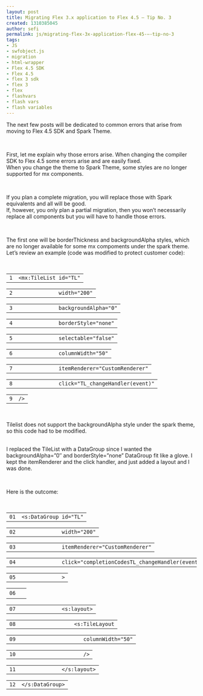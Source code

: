 ```yaml
---
layout: post
title: Migrating Flex 3.x application to Flex 4.5 – Tip No. 3
created: 1310385045
author: sefi
permalink: js/migrating-flex-3x-application-flex-45-–-tip-no-3
tags:
- JS
- swfobject.js
- migration
- html-wrapper
- Flex 4.5 SDK
- Flex 4.5
- flex 3 sdk
- flex 3
- flex
- flashvars
- flash vars
- flash variables
---
```

<p>The next few posts will be dedicated to common errors that arise from moving to Flex 4.5 SDK and Spark Theme.</p>
<p>&nbsp;</p>
<p>First, let me explain why those errors arise. When changing the compiler SDK to Flex 4.5 some errors arise and are easily fixed.<br />
When you change the theme to Spark Theme, some styles are no longer supported for mx components.</p>
<p>&nbsp;</p>
<p>If you plan a complete migration, you will replace those with Spark equivalents and all will be good.<br />
If, however, you only plan a partial migration, then you won&rsquo;t  necessarily replace all components but you will have to handle those  errors.</p>
<p>&nbsp;</p>
<p>The first one will be borderThickness and backgroundAlpha styles,  which are no longer available for some mx compoments under the spark  theme.<br />
Let&rsquo;s review an example (code was modified to protect customer code):</p>
<p>&nbsp;</p>
<div id="highlighter_140605" class="syntaxhighlighter  ">
<div class="lines">
<div class="line alt1">
<table>
    <tbody>
        <tr>
            <td class="number"><code>1</code></td>
            <td class="content"><code class="plain">&lt;mx:TileList id=</code><code class="string">&quot;TL&quot;</code></td>
        </tr>
    </tbody>
</table>
</div>
<div class="line alt2">
<table>
    <tbody>
        <tr>
            <td class="number"><code>2</code></td>
            <td class="content"><code class="spaces">&nbsp;&nbsp;&nbsp;&nbsp;&nbsp;&nbsp;&nbsp;&nbsp;&nbsp;&nbsp;&nbsp;&nbsp;&nbsp;</code><code class="plain">width=</code><code class="string">&quot;200&quot;</code></td>
        </tr>
    </tbody>
</table>
</div>
<div class="line alt1">
<table>
    <tbody>
        <tr>
            <td class="number"><code>3</code></td>
            <td class="content"><code class="spaces">&nbsp;&nbsp;&nbsp;&nbsp;&nbsp;&nbsp;&nbsp;&nbsp;&nbsp;&nbsp;&nbsp;&nbsp;&nbsp;</code><code class="plain">backgroundAlpha=</code><code class="string">&quot;0&quot;</code></td>
        </tr>
    </tbody>
</table>
</div>
<div class="line alt2">
<table>
    <tbody>
        <tr>
            <td class="number"><code>4</code></td>
            <td class="content"><code class="spaces">&nbsp;&nbsp;&nbsp;&nbsp;&nbsp;&nbsp;&nbsp;&nbsp;&nbsp;&nbsp;&nbsp;&nbsp;&nbsp;</code><code class="plain">borderStyle=</code><code class="string">&quot;none&quot;</code></td>
        </tr>
    </tbody>
</table>
</div>
<div class="line alt1">
<table>
    <tbody>
        <tr>
            <td class="number"><code>5</code></td>
            <td class="content"><code class="spaces">&nbsp;&nbsp;&nbsp;&nbsp;&nbsp;&nbsp;&nbsp;&nbsp;&nbsp;&nbsp;&nbsp;&nbsp;&nbsp;</code><code class="plain">selectable=</code><code class="string">&quot;false&quot;</code></td>
        </tr>
    </tbody>
</table>
</div>
<div class="line alt2">
<table>
    <tbody>
        <tr>
            <td class="number"><code>6</code></td>
            <td class="content"><code class="spaces">&nbsp;&nbsp;&nbsp;&nbsp;&nbsp;&nbsp;&nbsp;&nbsp;&nbsp;&nbsp;&nbsp;&nbsp;&nbsp;</code><code class="plain">columnWidth=</code><code class="string">&quot;50&quot;</code></td>
        </tr>
    </tbody>
</table>
</div>
<div class="line alt1">
<table>
    <tbody>
        <tr>
            <td class="number"><code>7</code></td>
            <td class="content"><code class="spaces">&nbsp;&nbsp;&nbsp;&nbsp;&nbsp;&nbsp;&nbsp;&nbsp;&nbsp;&nbsp;&nbsp;&nbsp;&nbsp;</code><code class="plain">itemRenderer=</code><code class="string">&quot;CustomRenderer&quot;</code></td>
        </tr>
    </tbody>
</table>
</div>
<div class="line alt2">
<table>
    <tbody>
        <tr>
            <td class="number"><code>8</code></td>
            <td class="content"><code class="spaces">&nbsp;&nbsp;&nbsp;&nbsp;&nbsp;&nbsp;&nbsp;&nbsp;&nbsp;&nbsp;&nbsp;&nbsp;&nbsp;</code><code class="plain">click=</code><code class="string">&quot;TL_changeHandler(event)&quot;</code></td>
        </tr>
    </tbody>
</table>
</div>
<div class="line alt1">
<table>
    <tbody>
        <tr>
            <td class="number"><code>9</code></td>
            <td class="content"><code class="plain">/&gt;</code></td>
        </tr>
    </tbody>
</table>
</div>
</div>
</div>
<p>&nbsp;</p>
<p>Tilelist does not support the backgroundAlpha style under the spark theme, so this code had to be modified.<br />
&nbsp;</p>
<p>I replaced the TileList with a DataGroup since I wanted the  backgroundAlpha=&rdquo;0&Prime; and borderStyle=&rdquo;none&rdquo; DataGroup fit like a glove. I  kept the itemRenderer and the click handler, and just added a layout  and I was done.</p>
<p>&nbsp;</p>
<p>Here is the outcome:</p>
<p>&nbsp;</p>
<div id="highlighter_706090" class="syntaxhighlighter  ">
<div class="lines">
<div class="line alt1">
<table>
    <tbody>
        <tr>
            <td class="number"><code>01</code></td>
            <td class="content"><code class="plain">&lt;s:DataGroup id=</code><code class="string">&quot;TL&quot;</code></td>
        </tr>
    </tbody>
</table>
</div>
<div class="line alt2">
<table>
    <tbody>
        <tr>
            <td class="number"><code>02</code></td>
            <td class="content"><code class="spaces">&nbsp;&nbsp;&nbsp;&nbsp;&nbsp;&nbsp;&nbsp;&nbsp;&nbsp;&nbsp;&nbsp;&nbsp;&nbsp;</code><code class="plain">width=</code><code class="string">&quot;200&quot;</code></td>
        </tr>
    </tbody>
</table>
</div>
<div class="line alt1">
<table>
    <tbody>
        <tr>
            <td class="number"><code>03</code></td>
            <td class="content"><code class="spaces">&nbsp;&nbsp;&nbsp;&nbsp;&nbsp;&nbsp;&nbsp;&nbsp;&nbsp;&nbsp;&nbsp;&nbsp;&nbsp;</code><code class="plain">itemRenderer=</code><code class="string">&quot;CustomRenderer&quot;</code></td>
        </tr>
    </tbody>
</table>
</div>
<div class="line alt2">
<table>
    <tbody>
        <tr>
            <td class="number"><code>04</code></td>
            <td class="content"><code class="spaces">&nbsp;&nbsp;&nbsp;&nbsp;&nbsp;&nbsp;&nbsp;&nbsp;&nbsp;&nbsp;&nbsp;&nbsp;&nbsp;</code><code class="plain">click=</code><code class="string">&quot;completionCodesTL_changeHandler(event)&quot;</code></td>
        </tr>
    </tbody>
</table>
</div>
<div class="line alt1">
<table>
    <tbody>
        <tr>
            <td class="number"><code>05</code></td>
            <td class="content"><code class="spaces">&nbsp;&nbsp;&nbsp;&nbsp;&nbsp;&nbsp;&nbsp;&nbsp;&nbsp;&nbsp;&nbsp;&nbsp;&nbsp;</code><code class="plain">&gt;</code></td>
        </tr>
    </tbody>
</table>
</div>
<div class="line alt2">
<table>
    <tbody>
        <tr>
            <td class="number"><code>06</code></td>
            <td class="content">&nbsp;</td>
        </tr>
    </tbody>
</table>
</div>
<div class="line alt1">
<table>
    <tbody>
        <tr>
            <td class="number"><code>07</code></td>
            <td class="content"><code class="spaces">&nbsp;&nbsp;&nbsp;&nbsp;&nbsp;&nbsp;&nbsp;&nbsp;&nbsp;&nbsp;&nbsp;&nbsp;&nbsp;</code><code class="plain">&lt;s:layout&gt;</code></td>
        </tr>
    </tbody>
</table>
</div>
<div class="line alt2">
<table>
    <tbody>
        <tr>
            <td class="number"><code>08</code></td>
            <td class="content"><code class="spaces">&nbsp;&nbsp;&nbsp;&nbsp;&nbsp;&nbsp;&nbsp;&nbsp;&nbsp;&nbsp;&nbsp;&nbsp;&nbsp;&nbsp;&nbsp;&nbsp;&nbsp;</code><code class="plain">&lt;s:TileLayout</code></td>
        </tr>
    </tbody>
</table>
</div>
<div class="line alt1">
<table>
    <tbody>
        <tr>
            <td class="number"><code>09</code></td>
            <td class="content"><code class="spaces">&nbsp;&nbsp;&nbsp;&nbsp;&nbsp;&nbsp;&nbsp;&nbsp;&nbsp;&nbsp;&nbsp;&nbsp;&nbsp;&nbsp;&nbsp;&nbsp;&nbsp;&nbsp;&nbsp;&nbsp;</code><code class="plain">columnWidth=</code><code class="string">&quot;50&quot;</code></td>
        </tr>
    </tbody>
</table>
</div>
<div class="line alt2">
<table>
    <tbody>
        <tr>
            <td class="number"><code>10</code></td>
            <td class="content"><code class="spaces">&nbsp;&nbsp;&nbsp;&nbsp;&nbsp;&nbsp;&nbsp;&nbsp;&nbsp;&nbsp;&nbsp;&nbsp;&nbsp;&nbsp;&nbsp;&nbsp;&nbsp;&nbsp;&nbsp;&nbsp;</code><code class="plain">/&gt;</code></td>
        </tr>
    </tbody>
</table>
</div>
<div class="line alt1">
<table>
    <tbody>
        <tr>
            <td class="number"><code>11</code></td>
            <td class="content"><code class="spaces">&nbsp;&nbsp;&nbsp;&nbsp;&nbsp;&nbsp;&nbsp;&nbsp;&nbsp;&nbsp;&nbsp;&nbsp;&nbsp;</code><code class="plain">&lt;/s:layout&gt;</code></td>
        </tr>
    </tbody>
</table>
</div>
<div class="line alt2">
<table>
    <tbody>
        <tr>
            <td class="number"><code>12</code></td>
            <td class="content"><code class="plain">&lt;/s:DataGroup&gt;</code></td>
        </tr>
    </tbody>
</table>
</div>
</div>
</div>
